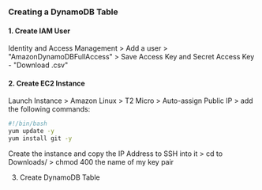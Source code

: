 ### Creating a DynamoDB Table

#### 1. Create IAM User

Identity and Access Management > Add a user > "AmazonDynamoDBFullAccess" > Save Access Key and Secret Access Key - "Download .csv"

#### 2. Create EC2 Instance

Launch Instance > Amazon Linux > T2 Micro > Auto-assign Public IP > add the following commands:

```bash
#!/bin/bash
yum update -y
yum install git -y
```

Create the instance and copy the IP Address to SSH into it > cd to Downloads/ > chmod 400 the name of my key pair

3. Create DynamoDB Table
